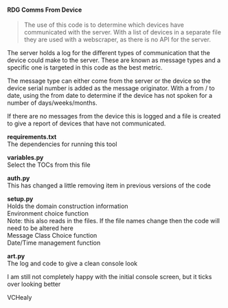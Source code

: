 #### RDG Comms From Device  

>The use of this code is to determine which devices have communicated with the server. With a list of devices in a separate file they are used with a webscraper, as there is no API for the server.   

The server holds a log for the different types of communication that the device could make to the server.
These are known as message types and a specific one is targeted in this code as the best metric.

The message type can either come from the server or the device so the device serial number is added as the message originator.
With a from / to date, using the from date to determine if the device has not spoken for a number of days/weeks/months.

If there are no messages from the device this is logged and a file is created to give a report of devices that have not communicated.

**requirements.txt**  
The dependencies for running this tool  

**variables.py**  
Select the TOCs from this file  

**auth.py**  
This has changed a little removing item in previous versions of the code

**setup.py**  
Holds the domain construction information  
Environment choice function  
    Note: this also reads in the files. If the file names change then the code will need to be altered here  
Message Class Choice function  
Date/Time management function  
  
**art.py**  
The log  and code to give a clean console look  
  
I am still not completely happy with the initial console screen, but it ticks over looking better  
  
VCHealy  